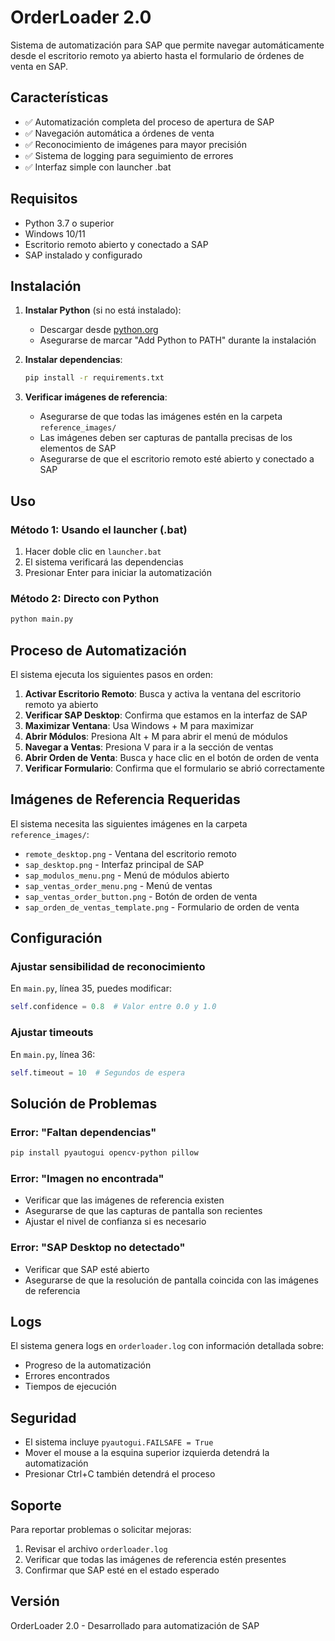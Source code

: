 # OrderLoader 2.0

Sistema de automatización para SAP que permite navegar automáticamente desde el escritorio remoto ya abierto hasta el formulario de órdenes de venta en SAP.

## Características

- ✅ Automatización completa del proceso de apertura de SAP
- ✅ Navegación automática a órdenes de venta
- ✅ Reconocimiento de imágenes para mayor precisión
- ✅ Sistema de logging para seguimiento de errores
- ✅ Interfaz simple con launcher .bat

## Requisitos

- Python 3.7 o superior
- Windows 10/11
- Escritorio remoto abierto y conectado a SAP
- SAP instalado y configurado

## Instalación

1. **Instalar Python** (si no está instalado):
   - Descargar desde [python.org](https://www.python.org/downloads/)
   - Asegurarse de marcar "Add Python to PATH" durante la instalación

2. **Instalar dependencias**:
   ```bash
   pip install -r requirements.txt
   ```

3. **Verificar imágenes de referencia**:
   - Asegurarse de que todas las imágenes estén en la carpeta `reference_images/`
   - Las imágenes deben ser capturas de pantalla precisas de los elementos de SAP
   - Asegurarse de que el escritorio remoto esté abierto y conectado a SAP

## Uso

### Método 1: Usando el launcher (.bat)
1. Hacer doble clic en `launcher.bat`
2. El sistema verificará las dependencias
3. Presionar Enter para iniciar la automatización

### Método 2: Directo con Python
```bash
python main.py
```

## Proceso de Automatización

El sistema ejecuta los siguientes pasos en orden:

1. **Activar Escritorio Remoto**: Busca y activa la ventana del escritorio remoto ya abierto
2. **Verificar SAP Desktop**: Confirma que estamos en la interfaz de SAP
3. **Maximizar Ventana**: Usa Windows + M para maximizar
4. **Abrir Módulos**: Presiona Alt + M para abrir el menú de módulos
5. **Navegar a Ventas**: Presiona V para ir a la sección de ventas
6. **Abrir Orden de Venta**: Busca y hace clic en el botón de orden de venta
7. **Verificar Formulario**: Confirma que el formulario se abrió correctamente

## Imágenes de Referencia Requeridas

El sistema necesita las siguientes imágenes en la carpeta `reference_images/`:

- `remote_desktop.png` - Ventana del escritorio remoto
- `sap_desktop.png` - Interfaz principal de SAP
- `sap_modulos_menu.png` - Menú de módulos abierto
- `sap_ventas_order_menu.png` - Menú de ventas
- `sap_ventas_order_button.png` - Botón de orden de venta
- `sap_orden_de_ventas_template.png` - Formulario de orden de venta

## Configuración

### Ajustar sensibilidad de reconocimiento
En `main.py`, línea 35, puedes modificar:
```python
self.confidence = 0.8  # Valor entre 0.0 y 1.0
```

### Ajustar timeouts
En `main.py`, línea 36:
```python
self.timeout = 10  # Segundos de espera
```

## Solución de Problemas

### Error: "Faltan dependencias"
```bash
pip install pyautogui opencv-python pillow
```

### Error: "Imagen no encontrada"
- Verificar que las imágenes de referencia existen
- Asegurarse de que las capturas de pantalla son recientes
- Ajustar el nivel de confianza si es necesario

### Error: "SAP Desktop no detectado"
- Verificar que SAP esté abierto
- Asegurarse de que la resolución de pantalla coincida con las imágenes de referencia

## Logs

El sistema genera logs en `orderloader.log` con información detallada sobre:
- Progreso de la automatización
- Errores encontrados
- Tiempos de ejecución

## Seguridad

- El sistema incluye `pyautogui.FAILSAFE = True`
- Mover el mouse a la esquina superior izquierda detendrá la automatización
- Presionar Ctrl+C también detendrá el proceso

## Soporte

Para reportar problemas o solicitar mejoras:
1. Revisar el archivo `orderloader.log`
2. Verificar que todas las imágenes de referencia estén presentes
3. Confirmar que SAP esté en el estado esperado

## Versión

OrderLoader 2.0 - Desarrollado para automatización de SAP
